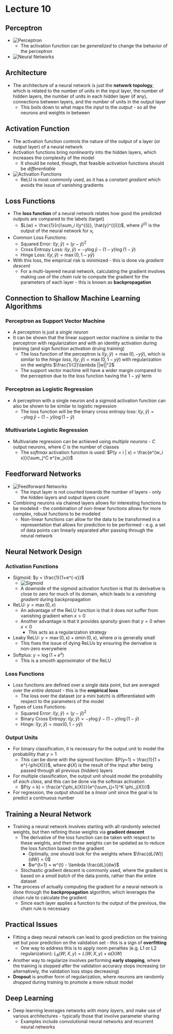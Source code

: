# Lecture 10
## Perceptron
- ![Perceptron](./Images/Perceptron.png)
    - The activation function can be *generalized* to change the behavior of the perceptron
- ![Neural Networks](./Images/Neural_Networks.png)
## Architecture
- The architecture of a neural network is just the **network topology**, which is related to the number of units in the input layer, the number of hidden layers, the number of units in each hidden layer (if any), connections between layers, and the number of units in the output layer
    - This boils down to what maps the *input* to the *output* - so all the neurons and weights in between
## Activation Function
- The activation function controls the nature of the output of a layer (or output layer) of a neural network
- Activation functions bring *nonlinearity* into the hidden layers, which increases the complexity of the model
    - It should be noted, though, that feasible activation functions should be *differentiable*
- ![Activation Functions](./Images/Activation_Functions.png)
    - ReLU is most commonly used, as it has a *constant gradient* which avoids the issue of vanishing gradients
## Loss Functions
- The **loss function** of a neural network relates how good the predicted outputs are compared to the labels (target)
    - $L(w) = \frac{1}{n}\sum_i l(y^{(i)}, \hat{y}^{(i)})$, where $\hat{y}^{(i)}$ is the output of the neural network for $x_i$
- Common Loss Functions:
    - Squared Error: $l(y, \hat{y})=(y-\hat{y})^2$
    - Cross Entropy Loss: $l(y, \hat{y})= -y \log{\hat{y}} - (1 - y)\log{(1-\hat{y})}$
    - Hinge Loss: $l(y, \hat{y})= \max(0, 1 - y \hat{y})$
- With this loss, the empirical risk is minimized - this is done via *gradient descent*
    - For a multi-layered neural network, calculating the gradient involves making use of the *chain rule* to compute the gradient for the parameters of each layer - this is known as **backpropagation**
## Connection to Shallow Machine Learning Algorithms
### Perceptron as Support Vector Machine
- A perceptron is just a *single neuron*
- It can be shown that the linear support vector machine is similar to the perceptron with regularization and with an identity activation during training (and sign function activation druing training)
    - The loss function of the perceptron is $l(y, \hat{y}) = \max{(0, -y \hat{y})}$, which is similar to the *hinge loss*, $l(y, \hat{y}) = \max{(0,1 -y \hat{y})}$ with regularization on the weights $\frac{1}{2}\lambda ||w||^2$
    - The support vector machine will have a wider margin compared to the perceptron due to the loss function having the $1 - y \hat{y}$ term
### Perceptron as Logistic Regression
- A perceptron with a single neuron and a sigmoid activation function can also be shown to be similar to logistic regression
    - The loss function will be the binary cross entropy loss: $l(y, \hat{y})= -y \log{\hat{y}} - (1 - y) \log{(1 - \hat{y})}$
### Multivariate Logistic Regression
- Multivariate regression can be achieved using *multiple neurons* - $C$ output neurons, where $C$ is the number of classes
    - The *softmax* activation function is used: $P(y = i | x) = \frac{e^{w_i x}}{\sum_j^C e^{w_jx}}$
## Feedforward Networks
- ![Feedforward Networks](./Images/Feedforward.png)
    - The input layer is not counted towards the number of layers - only the hidden layers and output layers count
- Combining neurons via chained layers allows for interesting functions to be modeled - the combination of non-linear functions allows for more complex, robust functions to be modeled
    - Non-linear functions can allow for the data to be transformed in a representation that allows for prediction to be performed - e.g. a set of data points can linearly separated after passing through the neural network
## Neural Network Design
### Activation Functions
- Sigmoid: $y = \frac{1}{1+e^{-x}}$
    - ![Sigmoid](./Images/Sigmoid_Activation.png)
    - A downside of the sigmoid activation function is that its derivative is close to zero for much of its domain, which leads to a *vanishing gradient* during backpropagation
- ReLU: $y = \max{(0, x)}$
    - An advantage of the ReLU function is that it does not suffer from vanishing gradient when $x > 0$
    - Another advantage is that it provides *sparsity* given that $y = 0$ when $x < 0$
        - This acts as a regularization strategy
- Leaky ReLU: $y = \max{(0, x)} + \alpha \min{(0, x)}$, where $\alpha$ is generally small
    - This fixes the issue of dying ReLUs by ensuring the derivative is non-zero everywhere
- Softplus: $y = \log{(1 + e^x)}$
    - This is a smooth approximator of the ReLU
### Loss Functions
- Loss functions are defined over a single data point, but are averaged over the *entire dataset* - this is the **empirical loss**
    - The loss over the dataset (or a mini batch) is differentiated with respect to the parameters of the model
- Types of Loss Functions:
    - Squared Error: $l(y, \hat{y}) = (y - \hat{y})^2$
    - Binary Cross Entropy: $l(y, \hat{y}) = -y \log {\hat{y}} - (1 - y)\log{(1 - \hat{y})}$
    - Hinge: $l(y, \hat{y}) = max(0, 1 - y \hat{y})$
### Output Units
- For binary classification, it is necessary for the output unit to model the probability that $y = 1$
    - This can be done with the sigmoid function: $P(y=1) = \frac{1}{1 + e^{-\phi(X)}}$, where $\phi(X)$ is the result of the input after being passed through all previous (hidden) layers
- For multiple classification, the output unit should model the probability of *each class*, and this can be done via the softmax activation
    - $P(y = k) = \frac{e^{\phi_k(X)}}{e^{\sum_{j=1}^K \phi_j(X)}}$
- For regression, the output should be a *linear unit* since the goal is to predict a continuous number
## Training a Neural Network
- Training a neural network involves starting with all randomly selected weights, but then refining those weights via **gradient descent**
    - The derivative of the loss function can be taken with respect to these weights, and then these weights can be updated as to reduce the loss function based on the gradient
        - Optimally, one should look for the weights where $\frac{dL(W)}{dW} = 0$
        - $w^{t+1} = w^{t} - \lambda \frac{dL}{dw}$
    - Stochastic gradient descent is commonly used, where the gradient is based on a *small batch* of the data points, rather than the entire dataset
- The process of actually computing the gradient for a neural network is done through the **backpropagation** algorithm, which leverages the chain rule to calculate the gradient
    - Since each layer applies a function to the output of the previous, the chain rule is necessary
## Practical Issues
- Fitting a deep neural network can lead to good prediction on the training set but poor prediction on the validation set - this is a sign of **overfitting**
    - One way to address this is to apply norm penalties (e.g. L1 or L2 regularization): $L_R(W ; X, y) = L(W ; X, y) + \alpha \Omega(W)$
- Another way to regularize involves performing **early stopping**, where the training is stopped after the validation accuracy stops increasing (or alternatively, the validation loss stops decreasing)
- **Dropout** is another form of regularization, where neurons are randomly *dropped* during training to promote a more robust model
## Deep Learning
- Deep learning leverages networks with *many layers*, and make use of various architectures - typically those that involve parameter sharing
    - Examples include convolutional neural networks and recurrent neural networks